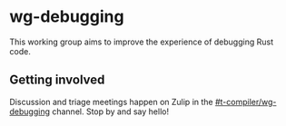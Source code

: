 # wg-debugging

This working group aims to improve the experience of debugging Rust code.

## Getting involved

Discussion and triage meetings happen on Zulip in the [#t-compiler/wg-debugging](https://rust-lang.zulipchat.com/#narrow/stream/317568-t-compiler.2Fwg-debugging) channel.
Stop by and say hello!
